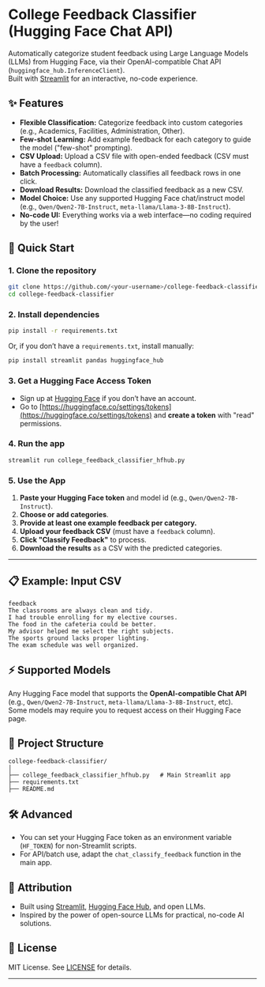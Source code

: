 # College Feedback Classifier (Hugging Face Chat API)

Automatically categorize student feedback using Large Language Models (LLMs) from Hugging Face, via their OpenAI-compatible Chat API (`huggingface_hub.InferenceClient`).  
Built with [Streamlit](https://streamlit.io/) for an interactive, no-code experience.

## ✨ Features

- **Flexible Classification:** Categorize feedback into custom categories (e.g., Academics, Facilities, Administration, Other).
- **Few-shot Learning:** Add example feedback for each category to guide the model ("few-shot" prompting).
- **CSV Upload:** Upload a CSV file with open-ended feedback (CSV must have a `feedback` column).
- **Batch Processing:** Automatically classifies all feedback rows in one click.
- **Download Results:** Download the classified feedback as a new CSV.
- **Model Choice:** Use any supported Hugging Face chat/instruct model (e.g., `Qwen/Qwen2-7B-Instruct`, `meta-llama/Llama-3-8B-Instruct`).
- **No-code UI:** Everything works via a web interface—no coding required by the user!

## 🚀 Quick Start

### 1. Clone the repository

```bash
git clone https://github.com/<your-username>/college-feedback-classifier.git
cd college-feedback-classifier
```

### 2. Install dependencies

```bash
pip install -r requirements.txt
```

Or, if you don’t have a `requirements.txt`, install manually:

```bash
pip install streamlit pandas huggingface_hub
```

### 3. Get a Hugging Face Access Token

- Sign up at [Hugging Face](https://huggingface.co/join) if you don’t have an account.
- Go to [https://huggingface.co/settings/tokens](https://huggingface.co/settings/tokens) and **create a token** with "read" permissions.

### 4. Run the app

```bash
streamlit run college_feedback_classifier_hfhub.py
```

### 5. Use the App

1. **Paste your Hugging Face token** and model id (e.g., `Qwen/Qwen2-7B-Instruct`).
2. **Choose or add categories**.
3. **Provide at least one example feedback per category.**
4. **Upload your feedback CSV** (must have a `feedback` column).
5. **Click "Classify Feedback"** to process.
6. **Download the results** as a CSV with the predicted categories.

---

## 📋 Example: Input CSV

```csv
feedback
The classrooms are always clean and tidy.
I had trouble enrolling for my elective courses.
The food in the cafeteria could be better.
My advisor helped me select the right subjects.
The sports ground lacks proper lighting.
The exam schedule was well organized.
```

## ⚡️ Supported Models

Any Hugging Face model that supports the **OpenAI-compatible Chat API** (e.g., `Qwen/Qwen2-7B-Instruct`, `meta-llama/Llama-3-8B-Instruct`, etc).  
Some models may require you to request access on their Hugging Face page.

## 📝 Project Structure

```
college-feedback-classifier/
│
├── college_feedback_classifier_hfhub.py   # Main Streamlit app
├── requirements.txt
├── README.md
```

## 🛠️ Advanced

- You can set your Hugging Face token as an environment variable (`HF_TOKEN`) for non-Streamlit scripts.
- For API/batch use, adapt the `chat_classify_feedback` function in the main app.

## 🙏 Attribution

- Built using [Streamlit](https://streamlit.io/), [Hugging Face Hub](https://huggingface.co/docs/huggingface_hub/index), and open LLMs.
- Inspired by the power of open-source LLMs for practical, no-code AI solutions.

## 📄 License

MIT License. See [LICENSE](LICENSE) for details.

---
```
